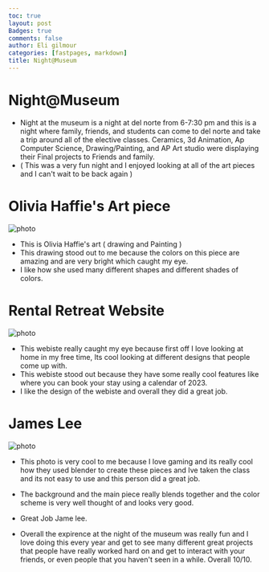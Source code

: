 ```yaml
---
toc: true
layout: post
Badges: true
comments: false
author: Eli gilmour
categories: [fastpages, markdown]
title: Night@Museum
---
```


# Night@Museum
- Night at the museum is a night at del norte from 6-7:30 pm and this is a night where family, friends, and students can come to del norte and take a trip around all of the elective classes. Ceramics, 3d Animation, Ap Computer Science, Drawing/Painting, and AP Art studio were displaying their Final projects to Friends and family.
- ( This was a very fun night and I enjoyed looking at all of the art pieces and I can't wait to be back again )

# Olivia Haffie's Art piece

![photo]({{site.baseurl}}/images/IMG_7547.JPG)

- This is Olivia Haffie's art ( drawing and Painting )
- This drawing stood out to me because the colors on this piece are amazing and are very bright which caught my eye.
- I like how she used many different shapes and different shades of colors.

# Rental Retreat Website

![photo]({{site.baseurl}}/images/IMG_8007.jpg)

- This webiste really caught my eye because first off I love looking at home in my free time, Its cool looking at different designs that people come up with.
- This webiste stood out because they have some really cool features like where you can book your stay using a calendar of 2023.
- I like the design of the webiste and overall they did a great job.

# James Lee 

![photo]({{site.baseurl}}/images/IMG_8009.jpg)

- This photo is very cool to me because I love gaming and its really cool how they used blender to create these pieces and Ive taken the class and its not easy to use and this person did a great job.
- The background and the main piece really blends together and the color scheme is very well thought of and looks very good.
- Great Job Jame lee.

- Overall the expirence at the night of the museum was really fun and I love doing this every year and get to see many different great projects that people have really worked hard on and get to interact with your friends, or even people that you haven't seen in a while. Overall 10/10.


